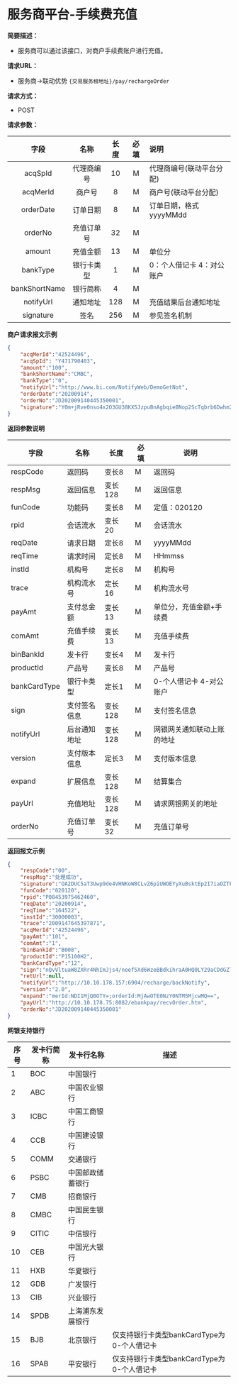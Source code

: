 # 服务商平台-手续费充值

**简要描述：** 
- 服务商可以通过该接口，对商户手续费账户进行充值。

**请求URL：** 
- 服务商->联动优势
`{交易服务根地址}/pay/rechargeOrder`

**请求方式：**
- POST 

**请求参数：** 

|	字段	 |	名称	  |	长度  	|	必填  	|	说明	  |
|:--------:|:--------:|:--------:|:--------:|:--------|
|	acqSpId	|	代理商编号	|	10	|	M	|	代理商编号(联动平台分配)	|
|	acqMerId	|	商户号	|	8	|	M	|	商户号(联动平台分配)	|
|	orderDate	|	订单日期	|	8	|	M	|	订单日期，格式yyyyMMdd	  |
|	orderNo	|	充值订单号	|	32	|	M	|		  |
|	amount	|	充值金额	|	13	|	M	|	单位分	  |
|	bankType	|	银行卡类型	|	1	|	M	|	0：个人借记卡 4：对公账户	  |
|	bankShortName	|	银行简称	|	4	|	M	|		  |
|	notifyUrl	|	通知地址	|	128	|	M	|	充值结果后台通知地址	  |
|	signature	|	签名	|	256	|	M	|	参见签名机制	|

 **商户请求报文示例**

```json
{
	"acqMerId":"42524496",
	"acqSpId": "Y471790403",
	"amount":"100",
	"bankShortName":"CMBC",
	"bankType":"0",
	"notifyUrl":"http://www.bi.com/NotifyWeb/DemoGetNot",
	"orderDate":"20200914",
	"orderNo":"JD202009140445350001",
	"signature":"Y0m+jRve0nso4x2O3GU38KX5JzpuBnAgbqieBNop2ScTqbrb6Dwhm2tfG/eU2M7OUJvAB3JeLesVVTD5Eh1LoxHcMtI5iaLPdW5bDDzeSFN1trGm9GFbuxebyrUzPSnPN1HAPTAZlmSMUArhHLJ5bp+wAm8gl37EtQLScBWlnRw="
}
```

 **返回参数说明** 
 

|	字段	|	名称	|	长度	|	必填	|	说明	|
|--------|--------|--------|--------|--------|
|	respCode	|	返回码	|	变长8	|	M	|	返回码	|
|	respMsg	|	返回信息	|	变长128	|	M	|	返回信息	|
|	funCode	|	功能码	|	变长8	|	M	|	定值：020120	|
|	rpid	|	会话流水	|	变长20	|	M	|	会话流水	|
|	reqDate	|	请求日期	|	定长8	|	M	|	yyyyMMdd	|
|	reqTime	|	请求时间	|	定长8	|	M	|	HHmmss	|
|	instId	|	机构号	|	定长8	|	M	|	机构号	|
|	trace	|	机构流水号	|	定长16	|	M	|	机构流水号	|
|	payAmt	|	支付总金额	|	变长13	|	M	|	单位分，充值金额+手续费	|
|	comAmt	|	充值手续费	|	变长13	|	M	|	充值手续费	|
|	binBankId	|	发卡行	|	变长4	|	M	|	发卡行	|
|	productId	|	产品号	|	变长8	|	M	|	产品号	|
|	bankCardType	|	银行卡类型	|	定长1	|	M	|	0-个人借记卡  4-对公账户	|
|	sign	|	支付签名信息	|	变长128	|	M	|	支付签名信息	|
|	notifyUrl	|	后台通知地址	|	变长128	|	M	|	网银网关通知联动上账的地址	|
|	version	|	支付版本信息	|	定长3	|	M	|	支付版本信息	|
|	expand	|	扩展信息	|	变长128	|	M	|	结算集合	|
|	payUrl	|	充值地址	|	变长128	|	M	|	请求网银网关的地址	|
|	orderNo	|	充值订单号	|	变长32	|	M	|	充值订单号	|




 **返回报文示例**

```json
{
    "respCode":"00",
    "respMsg":"处理成功",
    "signature":"OA2DUC5aT3Uwp9de4VHNKoW8CLvZ6piUWOEYyXuBsktEp2I7iaOZTFnOwgjrPVM8cDFaWN3qHBt1R+mN7nvrSZ4R7EtsbgDFMWgKAE8gNQCsUsPvjqpqUIc4+JVUaxLv/nhd2yt08/au07A/oDLIw5PJZdH8Vtf9zRUfmY9su/Y=",
    "funCode":"020120",
    "rpid":"P08453975462460",
    "reqDate":"20200914",
    "reqTime":"164522",
    "instId":"30000003",
    "trace":"2009147645397871",
    "acqMerId":"42524496",
    "payAmt":"101",
    "comAmt":"1",
    "binBankId":"B008",
    "productId":"P15100H2",
    "bankCardType":"12",
    "sign":"nQvVltuaW8ZXRr4NhImJjs4/neef5Xd6WzeBBdkihraA0HQ0LY29aCDdGZlJ7vP+IhSUkrkbuwLlAWZwyvmetx+hW/jRgG+dPCehs77tRHkQ2tqCMhAG8RkmUv0tW66ob2fxrUXK6gWwy458GIFqWrI1PyjsSaltE1ULAE4RTSU=",
    "retUrl":null,
    "notifyUrl":"http://10.10.178.157:6904/recharge/backNotify",
    "version":"2.0",
    "expand":"merId:NDI1MjQ0OTY=;orderId:MjAwOTE0NzY0NTM5MjcwMQ==",
    "payUrl":"http://10.10.178.75:8082/ebankpay/recvOrder.htm",
    "orderNo":"JD202009140445350001"
}
```



**网银支持银行** 

|	序号	|	发卡行简称	|	发卡行名称 |	描述	|
|--------|--------|--------|--------|
|	1	|	BOC	|	中国银行	|		|
|	2	|	ABC	|	中国农业银行	|		|
|	3	|	ICBC	|	中国工商银行	|		|
|	4	|	CCB	|	中国建设银行	|		|
|	5	|	COMM	|	交通银行	|		|
|	6	|	PSBC	|	中国邮政储蓄银行	|		|
|	7	|	CMB	|	招商银行	|		|
|	8	|	CMBC	|	中国民生银行	|		|
|	9	|	CITIC	|	中信银行	|		|
|	10	|	CEB	|	中国光大银行	|		|
|	11	|	HXB	|	华夏银行	|		|
|	12	|	GDB	|	广发银行	|		|
|	13	|	CIB	|	兴业银行	|		|
|	14	|	SPDB	|	上海浦东发展银行	|		|
|	15	|	BJB	|	北京银行	|	仅支持银行卡类型bankCardType为0-个人借记卡	|
|	16	|	SPAB	|	平安银行	|	仅支持银行卡类型bankCardType为0-个人借记卡	|




